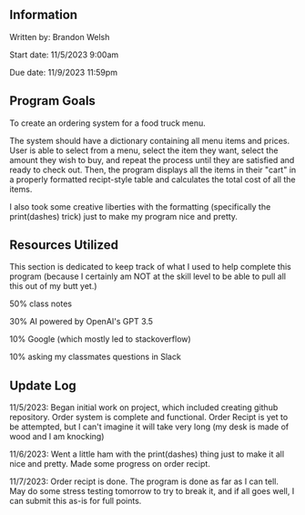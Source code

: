 ## Information
Written by: Brandon Welsh

Start date: 11/5/2023 9:00am

Due date: 11/9/2023 11:59pm

## Program Goals
To create an ordering system for a food truck menu.

The system should have a dictionary containing all menu items and prices.
User is able to select from a menu, select the item they want, select the amount they wish to buy, and repeat the process until they are satisfied and ready to check out. Then, the program displays all the items in their "cart" in a properly formatted recipt-style table and calculates the total cost of all the items.

I also took some creative liberties with the formatting (specifically the print(dashes) trick) just to make my program nice and pretty.

## Resources Utilized
This section is dedicated to keep track of what I used to help complete this program (because I certainly am NOT at the skill level to be able to pull all this out of my butt yet.)

50% class notes

30% AI powered by OpenAI's GPT 3.5

10% Google (which mostly led to stackoverflow)

10% asking my classmates questions in Slack

## Update Log
11/5/2023: Began initial work on project, which included creating github repository. Order system is complete and functional. Order Recipt is yet to be attempted, but I can't imagine it will take very long (my desk is made of wood and I am knocking)

11/6/2023: Went a little ham with the print(dashes) thing just to make it all nice and pretty. Made some progress on order recipt.

11/7/2023: Order recipt is done. The program is done as far as I can tell. May do some stress testing tomorrow to try to break it, and if all goes well, I can submit this as-is for full points.

